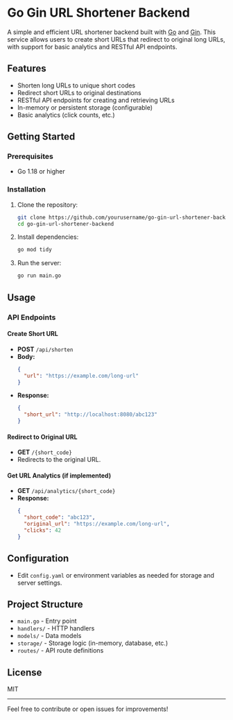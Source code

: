 # Go Gin URL Shortener Backend

A simple and efficient URL shortener backend built with [Go](https://golang.org/) and [Gin](https://gin-gonic.com/). This service allows users to create short URLs that redirect to original long URLs, with support for basic analytics and RESTful API endpoints.

## Features
- Shorten long URLs to unique short codes
- Redirect short URLs to original destinations
- RESTful API endpoints for creating and retrieving URLs
- In-memory or persistent storage (configurable)
- Basic analytics (click counts, etc.)

## Getting Started

### Prerequisites
- Go 1.18 or higher

### Installation
1. Clone the repository:
   ```bash
   git clone https://github.com/yourusername/go-gin-url-shortener-backend.git
   cd go-gin-url-shortener-backend
   ```
2. Install dependencies:
   ```bash
   go mod tidy
   ```
3. Run the server:
   ```bash
   go run main.go
   ```

## Usage

### API Endpoints

#### Create Short URL
- **POST** `/api/shorten`
- **Body:**
  ```json
  {
    "url": "https://example.com/long-url"
  }
  ```
- **Response:**
  ```json
  {
    "short_url": "http://localhost:8080/abc123"
  }
  ```

#### Redirect to Original URL
- **GET** `/{short_code}`
- Redirects to the original URL.

#### Get URL Analytics (if implemented)
- **GET** `/api/analytics/{short_code}`
- **Response:**
  ```json
  {
    "short_code": "abc123",
    "original_url": "https://example.com/long-url",
    "clicks": 42
  }
  ```

## Configuration
- Edit `config.yaml` or environment variables as needed for storage and server settings.

## Project Structure
- `main.go` - Entry point
- `handlers/` - HTTP handlers
- `models/` - Data models
- `storage/` - Storage logic (in-memory, database, etc.)
- `routes/` - API route definitions

## License
MIT

---

Feel free to contribute or open issues for improvements!